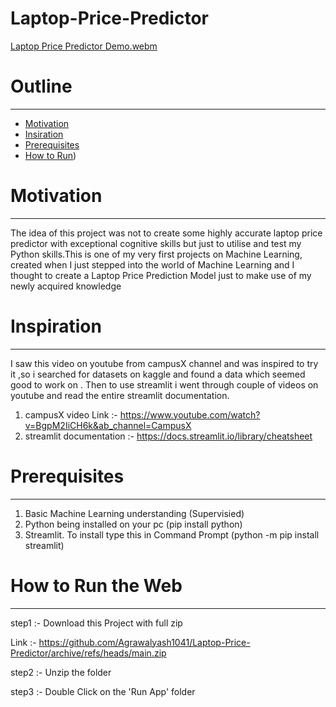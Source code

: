 # Laptop-Price-Predictor

[Laptop Price Predictor Demo.webm](https://user-images.githubusercontent.com/111517167/209972518-5d537ca1-7057-4cd1-80d9-eba59646391f.webm)



# Outline 
---
* [Motivation](https://github.com/Agrawalyash1041/Laptop-Price-Predictor/edit/main/README.md#motivation)
* [Insiration](https://github.com/Agrawalyash1041/Laptop-Price-Predictor/edit/main/README.md#inspiration)
* [Prerequisites](https://github.com/Agrawalyash1041/Laptop-Price-Predictor/edit/main/README.md#prerequisites)
* [How to Run](https://github.com/Agrawalyash1041/Laptop-Price-Predictor/edit/main/README.md#how-to-run-the-web))

# Motivation 
---
The idea of this project was not to create some highly accurate laptop price predictor with exceptional cognitive skills but just to utilise and test my Python skills.This is one of my very first projects on Machine Learning, created when I just stepped into the world of Machine Learning and I thought to create a Laptop Price Prediction Model just to make use of my newly acquired knowledge

# Inspiration
---
I saw this video on youtube from campusX channel and was inspired to try it ,so i searched for datasets on kaggle and found a data which seemed good to work on . Then to use streamlit i went through couple of videos on youtube and read the entire streamlit documentation.

1) campusX video Link :- https://www.youtube.com/watch?v=BgpM2IiCH6k&ab_channel=CampusX
2) streamlit documentation :- https://docs.streamlit.io/library/cheatsheet

# Prerequisites
---
1) Basic Machine Learning understanding (Supervisied)
2) Python being installed on your pc (pip install python) 
3) Streamlit. To install type this in Command Prompt (python -m pip install streamlit)

# How to Run the Web 
---
step1 :- Download this Project with full zip 

Link :- https://github.com/Agrawalyash1041/Laptop-Price-Predictor/archive/refs/heads/main.zip

step2 :- Unzip the folder 

step3 :- Double Click on the 'Run App' folder
